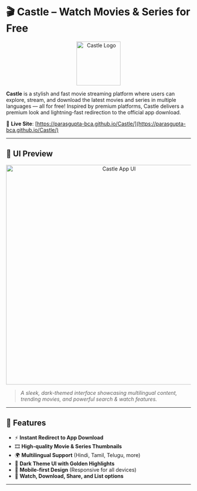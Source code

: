 # 🎬 Castle – Watch Movies & Series for Free

<p align="center">
  <img src="https://parasgupta-bca.github.io/Castle/logo.webp" width="120" alt="Castle Logo" />
</p>

**Castle** is a stylish and fast movie streaming platform where users can explore, stream, and download the latest movies and series in multiple languages — all for free! Inspired by premium platforms, Castle delivers a premium look and lightning-fast redirection to the official app download.

🔗 **Live Site**: [https://parasgupta-bca.github.io/Castle/](https://parasgupta-bca.github.io/Castle/)

---

## 📲 UI Preview

<p align="center">
  <img src="[https://parasgupta-bca.github.io/Castle/ui-preview.png](https://parasgupta-bca.github.io/Castle/ui.webp)" alt="Castle App UI" width="600" />
</p>

> *A sleek, dark-themed interface showcasing multilingual content, trending movies, and powerful search & watch features.*

---

## 🚀 Features

- ⚡ **Instant Redirect to App Download**
- 🎞️ **High-quality Movie & Series Thumbnails**
- 🌍 **Multilingual Support** (Hindi, Tamil, Telugu, more)
- 🎨 **Dark Theme UI with Golden Highlights**
- 📱 **Mobile-first Design** (Responsive for all devices)
- 🔗 **Watch, Download, Share, and List options**

---
